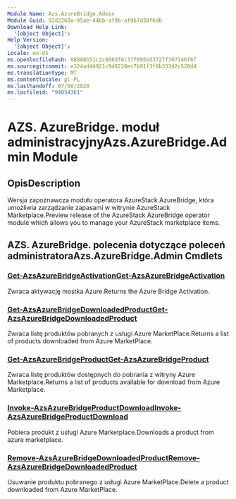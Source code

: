 ```yaml
---
Module Name: Azs.AzureBridge.Admin
Module Guid: 82d2260a-95ae-44bb-af8b-afd67d38f6db
Download Help Link:
  '[object Object]': 
Help Version:
  '[object Object]': 
Locale: en-US
ms.openlocfilehash: 08808b51c2c606df6c377895bd3727f307146f6f
ms.sourcegitcommit: e324ad44921c9d8228ec7b91f3f8b333d2c520d4
ms.translationtype: MT
ms.contentlocale: pl-PL
ms.lasthandoff: 07/08/2020
ms.locfileid: "94054361"
---
```

# <span data-ttu-id="c8804-101">AZS. AzureBridge. moduł administracyjny</span><span class="sxs-lookup"><span data-stu-id="c8804-101">Azs.AzureBridge.Admin Module</span></span>
## <span data-ttu-id="c8804-102">Opis</span><span class="sxs-lookup"><span data-stu-id="c8804-102">Description</span></span>
<span data-ttu-id="c8804-103">Wersja zapoznawcza modułu operatora AzureStack AzureBridge, która umożliwia zarządzanie zapasami w witrynie AzureStack Marketplace.</span><span class="sxs-lookup"><span data-stu-id="c8804-103">Preview release of the AzureStack AzureBridge operator module which allows you to manage your AzureStack marketplace items.</span></span>

## <span data-ttu-id="c8804-104">AZS. AzureBridge. polecenia dotyczące poleceń administratora</span><span class="sxs-lookup"><span data-stu-id="c8804-104">Azs.AzureBridge.Admin Cmdlets</span></span>
### [<span data-ttu-id="c8804-105">Get-AzsAzureBridgeActivation</span><span class="sxs-lookup"><span data-stu-id="c8804-105">Get-AzsAzureBridgeActivation</span></span>](Get-AzsAzureBridgeActivation.md)
<span data-ttu-id="c8804-106">Zwraca aktywację mostka Azure.</span><span class="sxs-lookup"><span data-stu-id="c8804-106">Returns the Azure Bridge Activation.</span></span>

### [<span data-ttu-id="c8804-107">Get-AzsAzureBridgeDownloadedProduct</span><span class="sxs-lookup"><span data-stu-id="c8804-107">Get-AzsAzureBridgeDownloadedProduct</span></span>](Get-AzsAzureBridgeDownloadedProduct.md)
<span data-ttu-id="c8804-108">Zwraca listę produktów pobranych z usługi Azure MarketPlace.</span><span class="sxs-lookup"><span data-stu-id="c8804-108">Returns a list of products downloaded from Azure MarketPlace.</span></span>

### [<span data-ttu-id="c8804-109">Get-AzsAzureBridgeProduct</span><span class="sxs-lookup"><span data-stu-id="c8804-109">Get-AzsAzureBridgeProduct</span></span>](Get-AzsAzureBridgeProduct.md)
<span data-ttu-id="c8804-110">Zwraca listę produktów dostępnych do pobrania z witryny Azure Marketplace.</span><span class="sxs-lookup"><span data-stu-id="c8804-110">Returns a list of products available for download from Azure Marketplace.</span></span>

### [<span data-ttu-id="c8804-111">Invoke-AzsAzureBridgeProductDownload</span><span class="sxs-lookup"><span data-stu-id="c8804-111">Invoke-AzsAzureBridgeProductDownload</span></span>](Invoke-AzsAzureBridgeProductDownload.md)
<span data-ttu-id="c8804-112">Pobiera produkt z usługi Azure Marketplace.</span><span class="sxs-lookup"><span data-stu-id="c8804-112">Downloads a product from azure marketplace.</span></span>

### [<span data-ttu-id="c8804-113">Remove-AzsAzureBridgeDownloadedProduct</span><span class="sxs-lookup"><span data-stu-id="c8804-113">Remove-AzsAzureBridgeDownloadedProduct</span></span>](Remove-AzsAzureBridgeDownloadedProduct.md)
<span data-ttu-id="c8804-114">Usuwanie produktu pobranego z usługi Azure MarketPlace.</span><span class="sxs-lookup"><span data-stu-id="c8804-114">Delete a product downloaded from Azure MarketPlace.</span></span>

